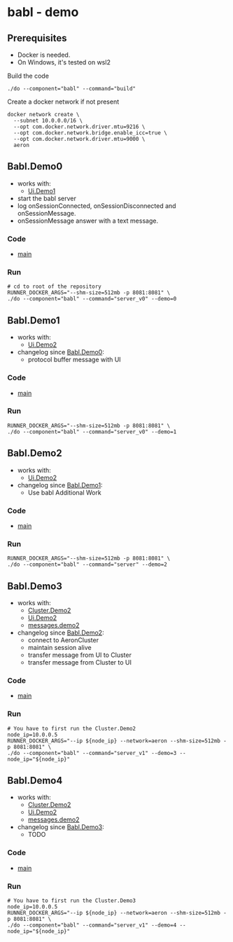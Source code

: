 # babl - demo

## Prerequisites
- Docker is needed.
- On Windows, it's tested on wsl2

Build the code
```shell
./do --component="babl" --command="build"
```

Create a docker network if not present
```shell
docker network create \
  --subnet 10.0.0.0/16 \
  --opt com.docker.network.driver.mtu=9216 \
  --opt com.docker.network.bridge.enable_icc=true \
  --opt com.docker.network.driver.mtu=9000 \
  aeron
```

## Babl.Demo0
- works with:
    - [Ui.Demo1](../ui/README.md#uidemo1)
- start the babl server 
- log onSessionConnected, onSessionDisconnected and onSessionMessage.
- onSessionMessage answer with a text message.
### Code
- [main](./src/main/java/com/tdeheurles/aerontest/babl/Demo0Server.java)
### Run
```shell
# cd to root of the repository 
RUNNER_DOCKER_ARGS="--shm-size=512mb -p 8081:8081" \
./do --component="babl" --command="server_v0" --demo=0
```

## Babl.Demo1
- works with:
  - [Ui.Demo2](../ui/README.md#uidemo2)
- changelog since [Babl.Demo0](#babldemo0):
  - protocol buffer message with UI
### Code
- [main](./src/main/java/com/tdeheurles/aerontest/babl/Demo1Server.java)
### Run
```shell
RUNNER_DOCKER_ARGS="--shm-size=512mb -p 8081:8081" \
./do --component="babl" --command="server_v0" --demo=1
```

## Babl.Demo2
- works with:
  - [Ui.Demo2](../ui/README.md#uidemo2)
- changelog since [Babl.Demo1](#babldemo1):
  - Use babl Additional Work
### Code
- [main](./src/main/java/com/tdeheurles/aerontest/babl/Demo2Server.java)
### Run
```shell
RUNNER_DOCKER_ARGS="--shm-size=512mb -p 8081:8081" \
./do --component="babl" --command="server" --demo=2
```

## Babl.Demo3
- works with:
  - [Cluster.Demo2](../Cluster/README.md#clusterdemo2)
  - [Ui.Demo2](../ui/README.md#uidemo2)
  - [messages.demo2](../messages/README.md#messagesdemo2)
- changelog since [Babl.Demo2](#babldemo2):
  - connect to AeronCluster
  - maintain session alive
  - transfer message from UI to Cluster
  - transfer message from Cluster to UI
### Code
- [main](./src/main/java/com/tdeheurles/aerontest/babl/Demo3Server.java)
### Run
```shell
# You have to first run the Cluster.Demo2 
node_ip=10.0.0.5
RUNNER_DOCKER_ARGS="--ip ${node_ip} --network=aeron --shm-size=512mb -p 8081:8081" \
./do --component="babl" --command="server_v1" --demo=3 --node_ip="${node_ip}"
```

## Babl.Demo4
- works with:
  - [Cluster.Demo2](../Cluster/README.md#clusterdemo3)
  - [Ui.Demo2](../ui/README.md#uidemo3react)
  - [messages.demo2](../messages/README.md#messagesdemo3)
- changelog since [Babl.Demo3](#babldemo3):
  - TODO
### Code
- [main](./src/main/java/com/tdeheurles/aerontest/babl/Demo4Server.java)
### Run
```shell
# You have to first run the Cluster.Demo3
node_ip=10.0.0.5
RUNNER_DOCKER_ARGS="--ip ${node_ip} --network=aeron --shm-size=512mb -p 8081:8081" \
./do --component="babl" --command="server_v1" --demo=4 --node_ip="${node_ip}"
```
